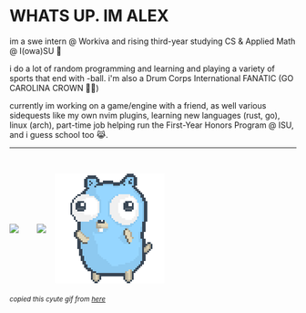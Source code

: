 <h1>WHATS UP. IM ALEX</h1>
<p>im a swe intern @ Workiva and rising third-year studying CS & Applied Math @ I(owa)SU 🤩</p>

<p>i do a lot of random programming and learning and playing a variety of sports that end with -ball. i'm also a Drum Corps International FANATIC (GO CAROLINA CROWN 🎺👑)</p>

<p>currently im working on a game/engine with a friend, as well various sidequests like my own nvim plugins, learning new languages (rust, go), linux (arch), part-time job helping run the First-Year Honors Program @ ISU, and i guess school too 😹.</p>

<hr/>
<br>

<p align="left" style="display: flex; flex-wrap: wrap; align-items: center; gap: 1rem;">
  <img src="https://github-readme-streak-stats.herokuapp.com?user=alexleyoung&theme=darcula&hide_border=true&background=FFFFFF00" style="max-width: 100%; height: auto;">
<br/>
  <img src="https://github-readme-stats.vercel.app/api/top-langs/?username=alexleyoung&layout=compact&hide_border=true&theme=darcula&bg_color=00000000&langs_count=6&hide=jupyter%20notebook,tex,css,php&exclude_repo=Pacman-AI" style="max-width: 100%; height: auto;">
  <img src="./dancing-gopher.gif" alt="gopher dancing" style="max-width: 100%; height: auto;">
</p>

<sub>_copied this cyute gif from [here](https://github.com/bashbunni/bashbunni/tree/main)_</sub>

